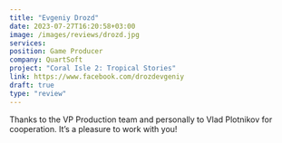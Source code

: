 ```yaml
---
title: "Evgeniy Drozd"
date: 2023-07-27T16:20:58+03:00
image: /images/reviews/drozd.jpg
services:
position: Game Producer
company: QuartSoft
project: "Coral Isle 2: Tropical Stories"
link: https://www.facebook.com/drozdevgeniy
draft: true
type: "review"
---
```


Thanks to the VP Production team and personally to Vlad Plotnikov for cooperation. It’s a pleasure to work with you!